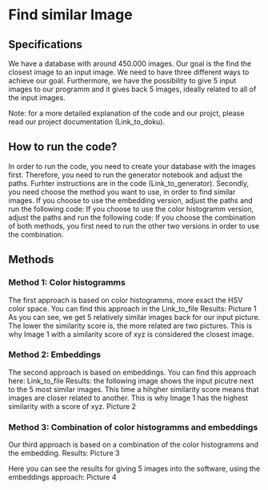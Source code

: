 # Find similar Image 

## Specifications
We have a database with around 450.000 images. Our goal is the find the closest image to an input image. We need to have three different ways to achieve our goal. 
Furthermore, we have the possibility to give 5 input images to our programm and it gives back 5 images, ideally related to all of the input images. 

Note: for a more detailed explanation of the code and our projct, please read our project documentation (Link_to_doku).

## How to run the code?
In order to run the code, you need to create your database with the images first. Therefore, you need to run the generator notebook and adjust the paths. Furhter instructions are in the code (Link_to_generator).
Secondly, you need choose the method you want to use, in order to find similar images. 
If you choose to use the embedding version, adjust the paths and run the following code: 
If you choose to use the color histogramm version, adjust the paths and run the following code: 
If you choose the combination of both methods, you first need to run the other two versions in order to use the combination. 

## Methods
### Method 1: Color histogramms
The first approach is based on color histogramms, more exact the HSV color space. 
You can find this approach in the Link_to_file
Results: 
Picture 1
As you can see, we get 5 relatively similar images back for our input picture. The lower the similarity score is, the more related are two pictures. This is why Image 1 with a similarity score of xyz is considered the closest image. 

### Method 2: Embeddings
The second approach is based on embeddings. You can find this approach here: Link_to_file
Results: the following image shows the input picutre next to the 5 most similar images. This time a hihgher similarity score means that images are closer related to another. This is why Image 1 has the highest similarity with a score of xyz.
Picture 2

### Method 3: Combination of color histogramms and embeddings
Our third approach is based on a combination of the color histogramms and the embedding. 
Results: 
Picture 3

Here you can see the results for giving 5 images into the software, using the embeddings approach: 
Picture 4


